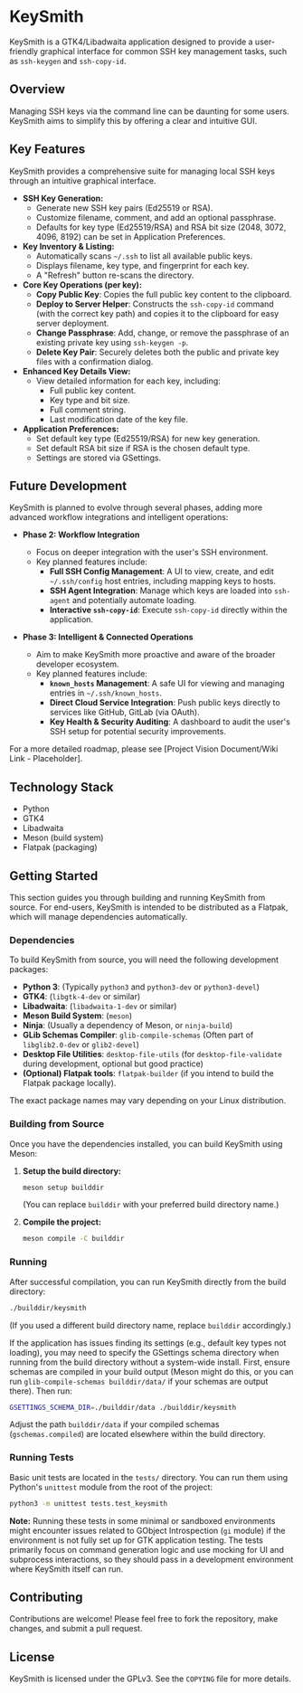 # KeySmith

KeySmith is a GTK4/Libadwaita application designed to provide a user-friendly graphical interface for common SSH key management tasks, such as `ssh-keygen` and `ssh-copy-id`.

## Overview

Managing SSH keys via the command line can be daunting for some users. KeySmith aims to simplify this by offering a clear and intuitive GUI.

## Key Features

KeySmith provides a comprehensive suite for managing local SSH keys through an intuitive graphical interface.

*   **SSH Key Generation:**
    *   Generate new SSH key pairs (Ed25519 or RSA).
    *   Customize filename, comment, and add an optional passphrase.
    *   Defaults for key type (Ed25519/RSA) and RSA bit size (2048, 3072, 4096, 8192) can be set in Application Preferences.
*   **Key Inventory & Listing:**
    *   Automatically scans `~/.ssh` to list all available public keys.
    *   Displays filename, key type, and fingerprint for each key.
    *   A "Refresh" button re-scans the directory.
*   **Core Key Operations (per key):**
    *   **Copy Public Key**: Copies the full public key content to the clipboard.
    *   **Deploy to Server Helper**: Constructs the `ssh-copy-id` command (with the correct key path) and copies it to the clipboard for easy server deployment.
    *   **Change Passphrase**: Add, change, or remove the passphrase of an existing private key using `ssh-keygen -p`.
    *   **Delete Key Pair**: Securely deletes both the public and private key files with a confirmation dialog.
*   **Enhanced Key Details View:**
    *   View detailed information for each key, including:
        *   Full public key content.
        *   Key type and bit size.
        *   Full comment string.
        *   Last modification date of the key file.
*   **Application Preferences:**
    *   Set default key type (Ed25519/RSA) for new key generation.
    *   Set default RSA bit size if RSA is the chosen default type.
    *   Settings are stored via GSettings.

## Future Development

KeySmith is planned to evolve through several phases, adding more advanced workflow integrations and intelligent operations:

*   **Phase 2: Workflow Integration**
    *   Focus on deeper integration with the user's SSH environment.
    *   Key planned features include:
        *   **Full SSH Config Management**: A UI to view, create, and edit `~/.ssh/config` host entries, including mapping keys to hosts.
        *   **SSH Agent Integration**: Manage which keys are loaded into `ssh-agent` and potentially automate loading.
        *   **Interactive `ssh-copy-id`**: Execute `ssh-copy-id` directly within the application.

*   **Phase 3: Intelligent & Connected Operations**
    *   Aim to make KeySmith more proactive and aware of the broader developer ecosystem.
    *   Key planned features include:
        *   **`known_hosts` Management**: A safe UI for viewing and managing entries in `~/.ssh/known_hosts`.
        *   **Direct Cloud Service Integration**: Push public keys directly to services like GitHub, GitLab (via OAuth).
        *   **Key Health & Security Auditing**: A dashboard to audit the user's SSH setup for potential security improvements.

For a more detailed roadmap, please see [Project Vision Document/Wiki Link - Placeholder].

## Technology Stack

*   Python
*   GTK4
*   Libadwaita
*   Meson (build system)
*   Flatpak (packaging)

## Getting Started

This section guides you through building and running KeySmith from source. For end-users, KeySmith is intended to be distributed as a Flatpak, which will manage dependencies automatically.

### Dependencies

To build KeySmith from source, you will need the following development packages:

*   **Python 3**: (Typically `python3` and `python3-dev` or `python3-devel`)
*   **GTK4**: (`libgtk-4-dev` or similar)
*   **Libadwaita**: (`libadwaita-1-dev` or similar)
*   **Meson Build System**: (`meson`)
*   **Ninja**: (Usually a dependency of Meson, or `ninja-build`)
*   **GLib Schemas Compiler**: `glib-compile-schemas` (Often part of `libglib2.0-dev` or `glib2-devel`)
*   **Desktop File Utilities**: `desktop-file-utils` (for `desktop-file-validate` during development, optional but good practice)
*   **(Optional) Flatpak tools**: `flatpak-builder` (if you intend to build the Flatpak package locally).

The exact package names may vary depending on your Linux distribution.

### Building from Source

Once you have the dependencies installed, you can build KeySmith using Meson:

1.  **Setup the build directory:**
    ```bash
    meson setup builddir
    ```
    (You can replace `builddir` with your preferred build directory name.)

2.  **Compile the project:**
    ```bash
    meson compile -C builddir
    ```

### Running

After successful compilation, you can run KeySmith directly from the build directory:

```bash
./builddir/keysmith
```
(If you used a different build directory name, replace `builddir` accordingly.)

If the application has issues finding its settings (e.g., default key types not loading), you may need to specify the GSettings schema directory when running from the build directory without a system-wide install. First, ensure schemas are compiled in your build output (Meson might do this, or you can run `glib-compile-schemas builddir/data/` if your schemas are output there). Then run:

```bash
GSETTINGS_SCHEMA_DIR=./builddir/data ./builddir/keysmith
```
Adjust the path `builddir/data` if your compiled schemas (`gschemas.compiled`) are located elsewhere within the build directory.

### Running Tests

Basic unit tests are located in the `tests/` directory. You can run them using Python's `unittest` module from the root of the project:

```bash
python3 -m unittest tests.test_keysmith
```

**Note:** Running these tests in some minimal or sandboxed environments might encounter issues related to GObject Introspection (`gi` module) if the environment is not fully set up for GTK application testing. The tests primarily focus on command generation logic and use mocking for UI and subprocess interactions, so they should pass in a development environment where KeySmith itself can run.

## Contributing

Contributions are welcome! Please feel free to fork the repository, make changes, and submit a pull request.

## License

KeySmith is licensed under the GPLv3. See the `COPYING` file for more details.

